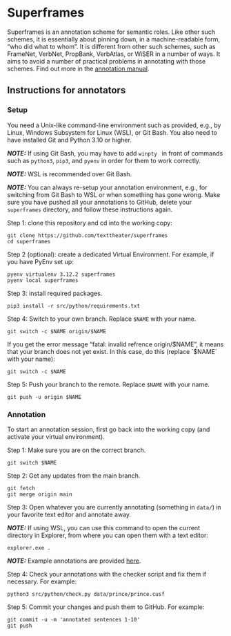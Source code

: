 Superframes
===========

Superframes is an annotation scheme for semantic roles. Like other such
schemes, it is essentially about pinning down, in a machine-readable form, “who
did what to whom”. It is different from other such schemes, such as FrameNet,
VerbNet, PropBank, VerbAtlas, or WiSER in a number of ways. It aims to avoid a
number of practical problems in annotating with those schemes. Find out more in
the [annotation
manual](https://github.com/texttheater/superframes/blob/main/doc/manual/manual.pdf).

Instructions for annotators
---------------------------

### Setup

You need a Unix-like command-line environment such as provided, e.g., by Linux,
Windows Subsystem for Linux (WSL), or Git Bash. You also need to have installed Git
and Python 3.10 or higher.

***NOTE:*** If using Git Bash, you may have to add `winpty ` in front of
commands such as `python3`, `pip3`, and `pyenv` in order for them to work
correctly.

***NOTE:*** WSL is recommended over Git Bash. 

***NOTE:*** You can always re-setup your annotation environment, e.g., for
switching from Git Bash to WSL or when something has gone wrong. Make sure you
have pushed all your annotations to GitHub, delete your `superframes`
directory, and follow these instructions again.

Step 1: clone this repository and cd into the working copy:

    git clone https://github.com/texttheater/superframes
    cd superframes

Step 2 (optional): create a dedicated Virtual Environment. For example, if you
have PyEnv set up:

    pyenv virtualenv 3.12.2 superframes
    pyenv local superframes

Step 3: install required packages.

    pip3 install -r src/python/requirements.txt

Step 4: Switch to your own branch. Replace `$NAME` with your name.

    git switch -c $NAME origin/$NAME

If you get the error message “fatal: invalid refrence origin/$NAME”, it means
that your branch does not yet exist. In this case, do this (replace `$NAME`
with your name):

    git switch -c $NAME

Step 5: Push your branch to the remote. Replace `$NAME` with your name.

    git push -u origin $NAME

### Annotation

To start an annotation session, first go back into the working copy (and
activate your virtual environment).

Step 1: Make sure you are on the correct branch.

    git switch $NAME

Step 2: Get any updates from the main branch.

    git fetch
    git merge origin main

Step 3: Open whatever you are currently annotating (something in `data/`) in
your favorite text editor and annotate away.

***NOTE:*** If using WSL, you can use this command to open the current
directory in Explorer, from where you can open them with a text editor:

    explorer.exe .

***NOTE:*** Example annotations are provided
[here](https://github.com/texttheater/superframes/blob/kilian/data/prince/prince.cusf).

Step 4: Check your annotations with the checker script and fix them if
necessary. For example:

    python3 src/python/check.py data/prince/prince.cusf

Step 5: Commit your changes and push them to GitHub. For example:

    git commit -u -m 'annotated sentences 1-10'
    git push
